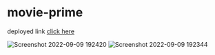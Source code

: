 # movie-prime

deployed link [click here](https://movie-prime-saurabh.netlify.app/)

![Screenshot 2022-09-09 192420](https://user-images.githubusercontent.com/111961277/189366898-35c6ef4f-217d-472a-9818-ab6278b56d0d.png)
![Screenshot 2022-09-09 192344](https://user-images.githubusercontent.com/111961277/189367084-78fc2a2c-e571-470f-abdf-13ae00e3526c.png)

